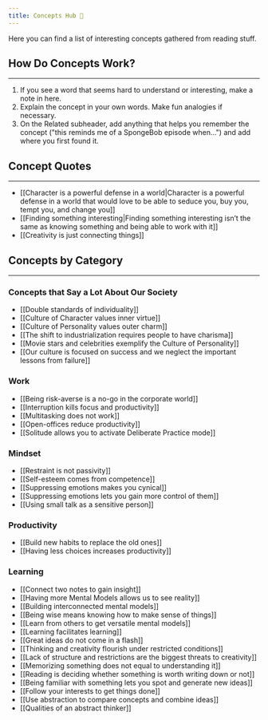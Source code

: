 ```yaml
---
title: Concepts Hub 🧠
---
```


Here you can find a list of interesting concepts gathered from reading stuff.

## How Do Concepts Work?
---
1.  If you see a word that seems hard to understand or interesting, make a note in here.
2.  Explain the concept in your own words. Make fun analogies if necessary.
3.  On the Related subheader, add anything that helps you remember the concept ("this reminds me of a SpongeBob episode when...") and add where you first found it.

## Concept Quotes
---
- [[Character is a powerful defense in a world|Character is a powerful defense in a world that would love to be able to seduce you, buy you, tempt you, and change you]]
- [[Finding something interesting|Finding something interesting isn’t the same as knowing something and being able to work with it]]
- [[Creativity is just connecting things]]

## Concepts by Category
---

### Concepts that Say a Lot About Our Society
- [[Double standards of individuality]]
- [[Culture of Character values inner virtue]]
- [[Culture of Personality values outer charm]]
- [[The shift to industrialization requires people to have charisma]]
- [[Movie stars and celebrities exemplify the Culture of Personality]]
- [[Our culture is focused on success and we neglect the important lessons from failure]]


### Work
- [[Being risk-averse is a no-go in the corporate world]]
- [[Interruption kills focus and productivity]]
- [[Multitasking does not work]]
- [[Open-offices reduce productivity]]
- [[Solitude allows you to activate Deliberate Practice mode]]


### Mindset
- [[Restraint is not passivity]]
- [[Self-esteem comes from competence]]
- [[Suppressing emotions makes you cynical]]
- [[Suppressing emotions lets you gain more control of them]]
- [[Using small talk as a sensitive person]]


### Productivity
- [[Build new habits to replace the old ones]]
- [[Having less choices increases productivity]]

### Learning
- [[Connect two notes to gain insight]]
- [[Having more Mental Models allows us to see reality]]
- [[Building interconnected mental models]]
- [[Being wise means knowing how to make sense of things]]
- [[Learn from others to get versatile mental models]]
- [[Learning facilitates learning]]
- [[Great ideas do not come in a flash]]
- [[Thinking and creativity flourish under restricted conditions]]
- [[Lack of structure and restrictions are the biggest threats to creativity]]
- [[Memorizing something does not equal to understanding it]]
- [[Reading is deciding whether something is worth writing down or not]]
- [[Being familiar with something lets you spot and generate new ideas]]
- [[Follow your interests to get things done]]
- [[Use abstraction to compare concepts and combine ideas]]
- [[Qualities of an abstract thinker]]